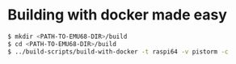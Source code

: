 # Building with docker made easy

```bash
$ mkdir <PATH-TO-EMU68-DIR>/build
$ cd <PATH-TO-EMU68-DIR>/build
$ ../build-scripts/build-with-docker -t raspi64 -v pistorm -c
```